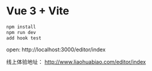 # Vue 3 + Vite

```bash
npm install
npm run dev 
add hook test
```
open:
 http://localhost:3000/editor/index
 
 线上体验地址：
 http://www.liaohuabiao.com/editor/index

